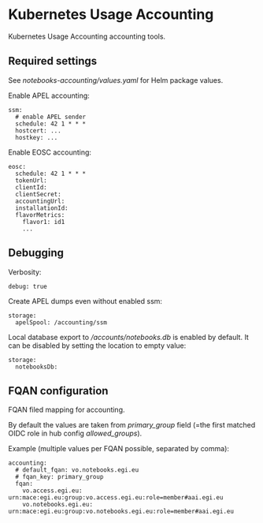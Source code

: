# Kubernetes Usage Accounting

Kubernetes Usage Accounting accounting tools.

## Required settings

See *notebooks-accounting/values.yaml* for Helm package values.

Enable APEL accounting:

    ssm:
      # enable APEL sender
      schedule: 42 1 * * *
      hostcert: ...
      hostkey: ...

Enable EOSC accounting:

    eosc:
      schedule: 42 1 * * *
      tokenUrl:
      clientId:
      clientSecret:
      accountingUrl:
      installationId:
      flavorMetrics:
        flavor1: id1
        ...

## Debugging

Verbosity:

    debug: true

Create APEL dumps even without enabled ssm:

    storage:
      apelSpool: /accounting/ssm

Local database export to */accounts/notebooks.db* is enabled by default. It can be disabled by setting the location to empty value:

    storage:
      notebooksDb:

## FQAN configuration

FQAN filed mapping for accounting.

By default the values are taken from *primary\_group* field (=the first matched OIDC role in hub config *allowed\_groups*).

Example (multiple values per FQAN possible, separated by comma):

    accounting:
      # default_fqan: vo.notebooks.egi.eu
      # fqan_key: primary_group
      fqan:
        vo.access.egi.eu: urn:mace:egi.eu:group:vo.access.egi.eu:role=member#aai.egi.eu
        vo.notebooks.egi.eu: urn:mace:egi.eu:group:vo.notebooks.egi.eu:role=member#aai.egi.eu
